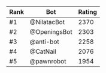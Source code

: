 Rank|Bot|Rating
---|---|---
#1|@NilatacBot|2370
#2|@OpeningsBot|2303
#3|@anti-bot|2258
#4|@CatNail|2076
#5|@pawnrobot|1954
